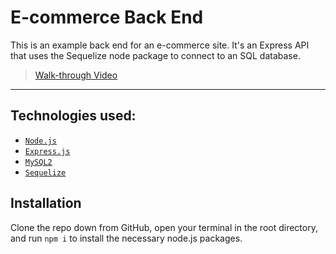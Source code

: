 # E-commerce Back End

This is an example back end for an e-commerce site.  It's an Express API that uses the Sequelize node package to connect to an SQL database.

>[Walk-through Video]()

---
## Technologies used: 
- [`Node.js`](https://nodejs.org/en) 
- [`Express.js`](https://expressjs.com/) 
- [`MySQL2`](https://www.npmjs.com/package/mysql2)
- [`Sequelize`](https://www.npmjs.com/package/sequelize)

## Installation
Clone the repo down from GitHub, open your terminal in the root directory, and run `npm i` to install the necessary node.js packages.